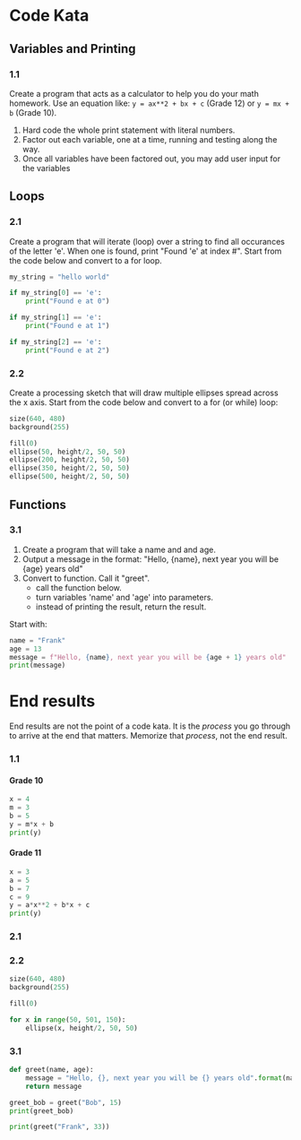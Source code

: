 # Code Kata

## Variables and Printing
### 1.1
Create a program that acts as a calculator to help you do your math homework. Use an equation like: `y = ax**2 + bx + c` (Grade 12) or `y = mx + b` (Grade 10).
1. Hard code the whole print statement with literal numbers.
2. Factor out each variable, one at a time, running and testing along the way.
3. Once all variables have been factored out, you may add user input for the variables

## Loops
### 2.1
Create a program that will iterate (loop) over a string to find all occurances of the letter 'e'. When one is found, print "Found 'e' at index #". Start from the code below and convert to a for loop.
```python
my_string = "hello world"

if my_string[0] == 'e':
    print("Found e at 0")

if my_string[1] == 'e':
    print("Found e at 1")

if my_string[2] == 'e':
    print("Found e at 2")
```

### 2.2
Create a processing sketch that will draw multiple ellipses spread across the x axis. Start from the code below and convert to a for (or while) loop:
```python
size(640, 480)
background(255)

fill(0)
ellipse(50, height/2, 50, 50)
ellipse(200, height/2, 50, 50)
ellipse(350, height/2, 50, 50)
ellipse(500, height/2, 50, 50)
```

## Functions
### 3.1
1. Create a program that will take a name and and age.
2. Output a message in the format:
   "Hello, {name}, next year you will be {age} years old"
3. Convert to function. Call it "greet".
   - call the function below.
   - turn variables 'name' and 'age' into parameters.
   - instead of printing the result, return the result.

Start with:
```python
name = "Frank"
age = 13
message = f"Hello, {name}, next year you will be {age + 1} years old"
print(message)
```

# End results
End results are not the point of a code kata. It is the *process* you go through to arrive at the end that matters. Memorize that *process*, not the end result. 

### 1.1
#### Grade 10
```python
x = 4
m = 3
b = 5
y = m*x + b
print(y)
```
#### Grade 11
```python
x = 3
a = 5
b = 7
c = 9
y = a*x**2 + b*x + c
print(y)
```

### 2.1

### 2.2
```python
size(640, 480)
background(255)

fill(0)

for x in range(50, 501, 150):
    ellipse(x, height/2, 50, 50)
```

### 3.1
```python
def greet(name, age):
    message = "Hello, {}, next year you will be {} years old".format(name, age + 1)
    return message

greet_bob = greet("Bob", 15)
print(greet_bob)

print(greet("Frank", 33))
```
